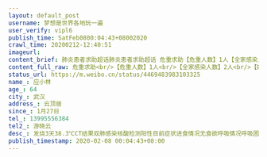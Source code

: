 ```yaml
---
layout: default_post
username: 梦想是世界各地玩一遍
user_verify: vipl6
publish_time: SatFeb0800:04:43+08002020
crawl_time: 20200212-12:40:51
imageurl: 
content_brief: 肺炎患者求助超话肺炎患者求助超话 危重求助【危重人数】1人【全家感染人数】2人【姓名】应小林【年龄】64【所在城市】武汉【所在小区、社区】云顶居【患病时间】1月27日【联系方式】13995556384【其他紧急联系人】游晓云【病情描述】发烧 ：3天   38.3℃                       CT ...全文
content_full_raw: 危重求助<br/>【危重人数】1人<br/>【全家感染人数】2人<br/>【姓名】应小林<br/>【年龄】64<br/>【所在城市】武汉<br/>【所在小区、社区】云顶居<br/>【患病时间】1月27日<br/>【联系方式】13995556384<br/>【其他紧急联系人】游晓云<br/>【病情描述】发烧：3天38.3℃<br/>CT结果：双肺感染<br/>核酸检测：阳性<br/>目前症状：进食情况无食欲<br/>呼吸情况呼吸困难咳血不能说话
status_url: https://m.weibo.cn/status/4469483983103325
name_: 应小林
age_: 64
city_: 武汉
address_: 云顶居
since_: 1月27日
tel_: 13995556384
tel2_: 游晓云
desc_: 发烧3天38.3℃CT结果双肺感染核酸检测阳性目前症状进食情况无食欲呼吸情况呼吸困难咳血不能说话
publish_timestamp: 2020-02-08 00:04:43+08:00
---
```

